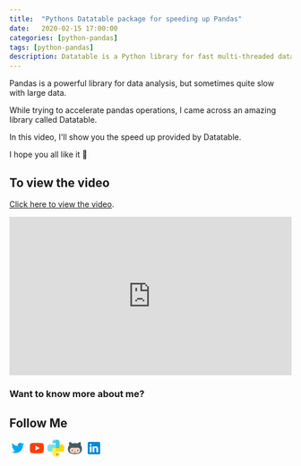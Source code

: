 ```yaml
---
title:  "Pythons Datatable package for speeding up Pandas"
date:   2020-02-15 17:00:00
categories: [python-pandas]
tags: [python-pandas]
description: Datatable is a Python library for fast multi-threaded data manipulation and munging. In this video, we will explore the functions present in the datatable module and also see how it fares in speed when compared with Pandas.
---
```


Pandas is a powerful library for data analysis, but sometimes quite slow with large data.

While trying to accelerate pandas operations, I came across an amazing library called Datatable.

In this video, I'll show you the speed up provided by Datatable.

I hope you all like it 🙂 

## To view the video

<p> <a href="https://www.youtube.com/watch?v=mQi6QIGGJ5U">Click here to view the video</a>.</p>

<div style="position: relative; padding-bottom: 56.25%; height: 0; overflow: hidden;">
  <iframe src="https://www.youtube.com/embed/mQi6QIGGJ5U" style="position: absolute; top: 0; left: 0; width: 100%; height: 100%; border:0;" allowfullscreen title="YouTube Video"></iframe>
</div>

### Want to know more about me?
## Follow Me
<a href="https://twitter.com/_bhaveshbhatt" target="_blank"><img class="ai-subscribed-social-icon" src="/assets/images/tw.png" width="30"></a>
<a href="https://www.youtube.com/bhaveshbhatt8791/" target="_blank"><img class="ai-subscribed-social-icon" src="/assets/images/ytb.png" width="30"></a>
<a href="https://www.youtube.com/PythonTricks/" target="_blank"><img class="ai-subscribed-social-icon" src="/assets/images/python_logo.png" width="30"></a>
<a href="https://github.com/bhattbhavesh91" target="_blank"><img class="ai-subscribed-social-icon" src="/assets/images/gthb.png" width="30"></a>
<a href="https://www.linkedin.com/in/bhattbhavesh91/" target="_blank"><img class="ai-subscribed-social-icon" src="/assets/images/lnkdn.png" width="30"></a>